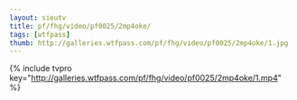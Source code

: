 ```yaml
--- 
layout: sieutv
title: pf/fhg/video/pf0025/2mp4oke/
tags: [wtfpass]
thumb: http://galleries.wtfpass.com/pf/fhg/video/pf0025/2mp4oke/1.jpg
---
```

{% include tvpro key="http://galleries.wtfpass.com/pf/fhg/video/pf0025/2mp4oke/1.mp4" %} 
